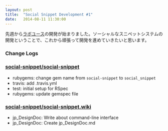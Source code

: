 ```yaml
---
layout: post
title:  "Social Snippet Development #1"
date:   2014-08-11 11:30:00
---
```


先週から[ラボユース](http://labs.cybozu.co.jp/recruit/youth.html)の開発が始まりました。ソーシャルなスニペットシステムの開発ということで、これから頑張って開発を進めていきたいと思います。

### Change Logs

### [social-snippet/social-snippet](https://github.com/social-snippet/social-snippet)

* rubygems: change gem name from `social-snippet` to `social_snippet`
* travis: add .travis.yml
* test: initial setup for RSpec
* rubygems: update gemspec file

### [social-snippet/social-snippet.wiki](https://github.com/social-snippet/social-snippet/wiki)

* jp_DesignDoc: Write about command-line interface
* jp_DesignDoc: Create jp_DesignDoc.md
